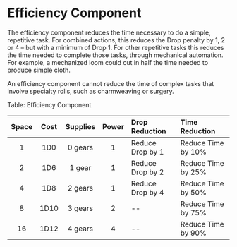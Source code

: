 # Efficiency Component

The efficiency component reduces the time necessary to do a simple,
repetitive task. For combined actions, this reduces the Drop penalty by
1, 2 or 4 – but with a minimum of Drop 1. For other repetitive tasks
this reduces the time needed to complete those tasks, through mechanical
automation. For example, a mechanized loom could cut in half the time
needed to produce simple cloth.

An efficiency component cannot reduce the time of complex tasks that
involve specialty rolls, such as charmweaving or surgery.

Table: Efficiency Component

| Space | Cost  | Supplies | Power | Drop Reduction   | Time Reduction     |
| :---: | :---: | :------: | :---: | :--------------- | :----------------- |
| 1     | 1D0   | 0 gears  | 1     | Reduce Drop by 1 | Reduce Time by 10% |
| 2     | 1D6   | 1 gear   | 1     | Reduce Drop by 2 | Reduce Time by 25% | 
| 4     | 1D8   | 2 gears  | 1     | Reduce Drop by 4 | Reduce Time by 50% |
| 8     | 1D10  | 3 gears  | 2     | --               | Reduce Time by 75% |
| 16    | 1D12  | 4 gears  | 4     | --               | Reduce Time by 90% |

